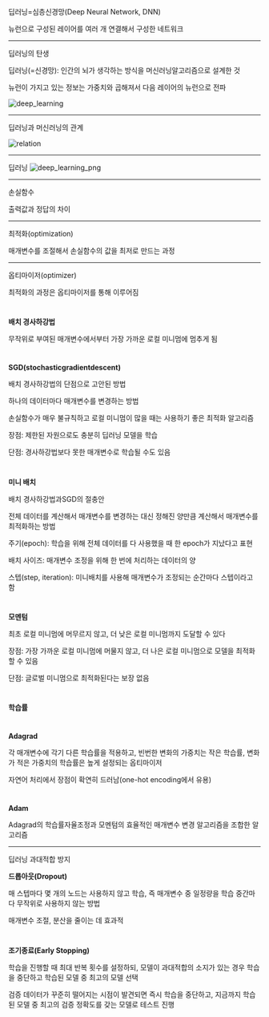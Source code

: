 딥러닝=심층신경망(Deep Neural Network, DNN)<br>

뉴런으로 구성된 레이어를 여러 개 연결해서 구성한 네트워크

---

딥러닝의 탄생<br>

딥러닝(=신경망): 인간의 뇌가 생각하는 방식을 머신러닝알고리즘으로 설계한 것<br>

뉴런이 가지고 있는 정보는 가중치와 곱해져서 다음 레이어의 뉴런으로 전파

![deep_learning](https://github.com/ornni/ML_algorithm/blob/main/image/2-1.png?raw=true)

---

딥러닝과 머신러닝의 관계

![relation](https://github.com/ornni/ML_algorithm/blob/main/image/2-2.png?raw=true)

---

딥러닝
![deep_learning_png](https://github.com/ornni/ML_algorithm/blob/main/image/3-1.png?raw=true)

---

손실함수<br>

출력값과 정답의 차이

---

최적화(optimization)<br>

매개변수를 조절해서 손실함수의 값을 최저로 만드는 과정

---

옵티마이저(optimizer)<br>

최적화의 과정은 옵티마이저를 통해 이루어짐

#

**배치 경사하강법**<br>

무작위로 부여된 매개변수에서부터 가장 가까운 로컬 미니멈에 멈추게 됨

#

**SGD(stochasticgradientdescent)**<br>

배치 경사하강법의 단점으로 고안된 방법<br>

하나의 데이터마다 매개변수를 변경하는 방법<br>

손실함수가 매우 불규칙하고 로컬 미니멈이 많을 때는 사용하기 좋은 최적화 알고리즘<br>

장점: 제한된 자원으로도 충분히 딥러닝 모델을 학습<br>

단점: 경사하강법보다 못한 매개변수로 학습될 수도 있음

#

**미니 배치**<br>

배치 경사하강법과SGD의 절충안<br>

전체 데이터를 계산해서 매개변수를 변경하는 대신 정해진 양만큼 계산해서 매개변수를 최적화하는 방법<br>

주기(epoch): 학습을 위해 전체 데이터를 다 사용했을 때 한 epoch가 지났다고 표현<br>

배치 사이즈: 매개변수 조정을 위해 한 번에 처리하는 데이터의 양<br>

스텝(step, iteration): 미니배치를 사용해 매개변수가 조정되는 순간마다 스텝이라고 함<br>

#

**모멘텀**<br>

최초 로컬 미니멈에 머무르지 않고, 더 낮은 로컬 미니멈까지 도달할 수 있다<br>

장점: 가장 가까운 로컬 미니멈에 머물지 않고, 더 나은 로컬 미니멈으로 모델을 최적화할 수 있음<br>

단점: 글로벌 미니멈으로 최적화된다는 보장 없음

#

**학습률**

#

**Adagrad**<br>

각 매개변수에 각기 다른 학습률을 적용하고, 빈번한 변화의 가중치는 작은 학습률, 변화가 적은 가중치의 학습률은 높게 설정되는 옵티마이저<br>

자연어 처리에서 장점이 확연히 드러남(one-hot encoding에서 유용)

#

**Adam**<br>

Adagrad의 학습률자율조정과 모멘텀의 효율적인 매개변수 변경 알고리즘을 조합한 알고리즘

---
딥러닝 과대적합 방지<br>

**드롭아웃(Dropout)**<br>

매 스텝마다 몇 개의 노드는 사용하지 않고 학습, 즉 매개변수 중 일정량을 학습 중간마다 무작위로 사용하지 않는 방법<br>

매개변수 조절, 분산을 줄이는 데 효과적

#

**조기종료(Early Stopping)**<br>

학습을 진행할 때 최대 반복 횟수를 설정하되, 모델이 과대적합의 소지가 있는 경우 학습을 중단하고 학습된 모델 중 최고의 모델 선택<br>

검증 데이터가 꾸준히 떨어지는 시점이 발견되면 즉시 학습을 중단하고, 지금까지 학습된 모델 중 최고의 검증 정확도를 갖는 모델로 테스트 진행
